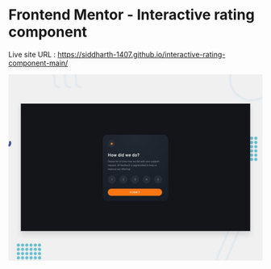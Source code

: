 # Frontend Mentor - Interactive rating component

Live site URL : https://siddharth-1407.github.io/interactive-rating-component-main/

![Design preview for the Interactive rating component coding challenge](./design/desktop-preview.jpg)

